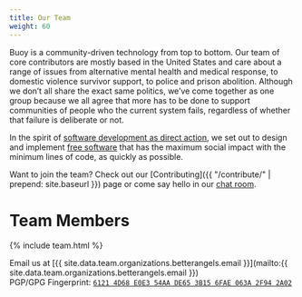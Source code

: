 ```yaml
---
title: Our Team
weight: 60
---
```


Buoy is a community-driven technology from top to bottom. Our team of core contributors are mostly based in the United States and care about a range of issues from alternative mental health and medical response, to domestic violence survivor support, to police and prison abolition. Although we don’t all share the exact same politics, we’ve come together as one group because we all agree that more has to be done to support communities of people who the current system fails, regardless of whether that failure is deliberate or not. 

In the spirit of [software development as direct action](https://unquietpirate.wordpress.com/2015/07/25/maximum-social-impact-minimum-lines-of-code-software-development-as-direct-action%E2%80%A8/), we set out to design and implement [free software](https://www.gnu.org/philosophy/free-sw.en.html) that has the maximum social impact with the minimum lines of code, as quickly as possible.

Want to join the team? Check out our [Contributing]({{ "/contribute/" | prepend: site.baseurl }}) page or come say hello in our [chat room](https://gitter.im/betterangels/buoy).

# Team Members

{% include team.html %}

<span class="glyphicon glyphicon-envelope"></span> Email us at [{{ site.data.team.organizations.betterangels.email }}](mailto:{{ site.data.team.organizations.betterangels.email }})  
<span class="glyphicon glyphicon-lock"></span> PGP/GPG Fingerprint: [`6121 4D68 E0E3 54AA DE65 3B15 6FAE 063A 2F94 2A02`](https://pgp.mit.edu/pks/lookup?search=0x6FAE063A2F942A02&fingerprint=on&op=vindex)

